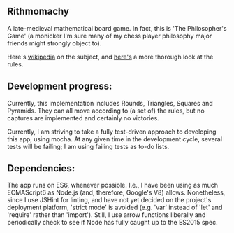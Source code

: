 ## Rithmomachy

A late-medieval mathematical board game. In fact, this is 'The Philosopher's
Game' (a monicker I'm sure many of my chess player philosophy major friends 
might strongly object to).

Here's [wikipedia](https://en.wikipedia.org/wiki/Rithmomachy) on the subject,
and [here's](http://jducoeur.org/game-hist/game-recon-rhyth1.html) a more 
thorough look at the rules.

## Development progress:
Currently, this implementation includes Rounds, Triangles, Squares and
Pyramids. They can all move according to (a set of) the rules, but no captures
are implemented and certainly no victories. 

Currently, I am striving to take a fully test-driven approach to developing
this app, using mocha. At any given time in the development cycle, several
tests will be failing; I am using failing tests as to-do lists. 

## Dependencies:
The app runs on ES6, whenever possible. I.e., I have been using as much
ECMAScript6 as Node.js (and, therefore, Google's V8) allows. Nonetheless, 
since I use JSHint for linting, and have not yet decided on the project's
deployment platform, 'strict mode' is avoided (e.g. 'var' instead of 'let' and
'require' rather than 'import'). Still, I use arrow functions liberally and
periodically check to see if Node has fully caught up to the ES2015 spec. 
